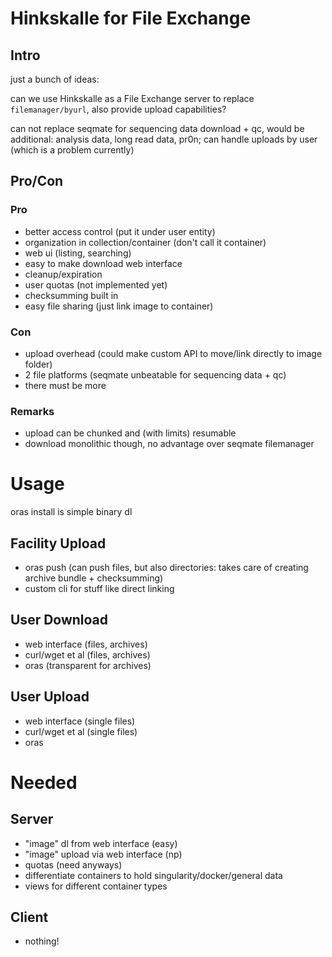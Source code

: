 # Hinkskalle for File Exchange

## Intro

just a bunch of ideas:

can we use Hinkskalle as a File Exchange server to replace `filemanager/byurl`, also provide upload capabilities?

can not replace seqmate for sequencing data download + qc, would be additional: analysis data, long read data, pr0n; can handle uploads by user (which is a problem currently)

## Pro/Con

### Pro

- better access control (put it under user entity)
- organization in collection/container (don't call it container)
- web ui (listing, searching)
- easy to make download web interface
- cleanup/expiration 
- user quotas (not implemented yet)
- checksumming built in
- easy file sharing (just link image to container)

### Con

- upload overhead (could make custom API to move/link directly to image folder)
- 2 file platforms (seqmate unbeatable for sequencing data + qc)
- there must be more

### Remarks

- upload can be chunked and (with limits) resumable
- download monolithic though, no advantage over seqmate filemanager

# Usage 

oras install is simple binary dl

## Facility Upload

- oras push (can push files, but also directories: takes care of creating archive bundle + checksumming)
- custom cli for stuff like direct linking

## User Download

- web interface (files, archives)
- curl/wget et al (files, archives) 
- oras (transparent for archives)

## User Upload

- web interface (single files)
- curl/wget et al (single files)
- oras

# Needed

## Server

- "image" dl from web interface (easy)
- "image" upload via web interface (np)
- quotas (need anyways)
- differentiate containers to hold singularity/docker/general data
- views for different container types

## Client

- nothing!



